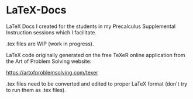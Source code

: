 # LaTeX-Docs
LaTeX Docs I created for the students in my Precalculus Supplemental Instruction sessions which I facilitate.

.tex files are WIP (work in progress).

LaTeX code originally generated on the free TeXeR online application from the Art of Problem Solving website:

https://artofproblemsolving.com/texer

.tex files need to be converted and edited to proper LaTeX format (don't try to run them as .tex files).
